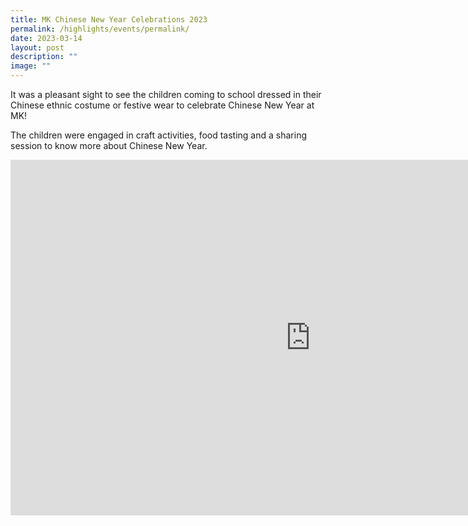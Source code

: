 ```yaml
---
title: MK Chinese New Year Celebrations 2023
permalink: /highlights/events/permalink/
date: 2023-03-14
layout: post
description: ""
image: ""
---
```


It was a pleasant sight to see the children coming to school dressed in their Chinese ethnic costume or festive wear to celebrate Chinese New Year at MK!

The children were engaged in craft activities, food tasting and a sharing session to know more about Chinese New Year.

<iframe allowfullscreen="true" height="569" width="960" frameborder="0" src="https://docs.google.com/presentation/d/e/2PACX-1vQLYXteJwVTsep5zGz-gQqsMkcO5Fsp3WkoTIv3J6wOcorAq6dG4ZvIctLEkm9xmA4n8Q9ZoU8_LZoh/embed?start=true&amp;loop=true&amp;delayms=3000"></iframe>